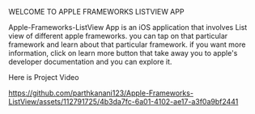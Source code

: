 WELCOME TO APPLE FRAMEWORKS LISTVIEW APP

Apple-Frameworks-ListView App is an iOS application that involves List view of different apple frameworks.
you can tap on that particular framework and learn about that particular framework.
if you want more information, click on learn more button that take away you to apple's developer documentation and you can explore it.

Here is Project Video

https://github.com/parthkanani123/Apple-Frameworks-ListView/assets/112791725/4b3da7fc-6a01-4102-ae17-a3f0a9bf2441

